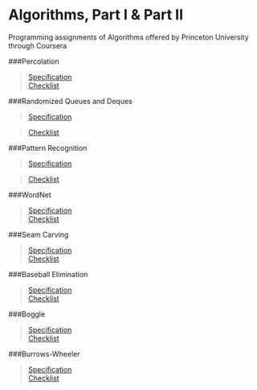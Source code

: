 Algorithms, Part I & Part II
============

Programming assignments of Algorithms offered by Princeton University through Coursera 

###Percolation

>[Specification](http://coursera.cs.princeton.edu/algs4/assignments/percolation.html)  
>[Checklist](http://coursera.cs.princeton.edu/algs4/checklists/percolation.html)

###Randomized Queues and Deques

>[Specification](http://coursera.cs.princeton.edu/algs4/assignments/queues.html)

>[Checklist](http://coursera.cs.princeton.edu/algs4/checklists/queues.html)

###Pattern Recognition

>[Specification](http://coursera.cs.princeton.edu/algs4/assignments/collinear.html)

>[Checklist](http://coursera.cs.princeton.edu/algs4/checklists/collinear.html)

###WordNet

>[Specification](http://coursera.cs.princeton.edu/algs4/assignments/wordnet.html)  
>[Checklist](http://coursera.cs.princeton.edu/algs4/checklists/wordnet.html)

###Seam Carving

>[Specification](http://coursera.cs.princeton.edu/algs4/assignments/seamCarving.html)  
>[Checklist](http://coursera.cs.princeton.edu/algs4/checklists/seamCarving.html)

###Baseball Elimination

>[Specification](http://coursera.cs.princeton.edu/algs4/assignments/baseball.html)  
>[Checklist](http://coursera.cs.princeton.edu/algs4/checklists/baseball.html)

###Boggle
>[Specification](http://coursera.cs.princeton.edu/algs4/assignments/boggle.html)  
>[Checklist](http://coursera.cs.princeton.edu/algs4/checklists/boggle.html)

###Burrows-Wheeler
>[Specification](http://coursera.cs.princeton.edu/algs4/assignments/burrows.html)  
[Checklist](http://coursera.cs.princeton.edu/algs4/checklists/burrows.html)